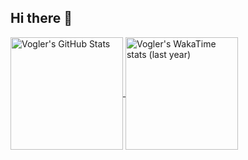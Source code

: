 ## Hi there 👋

<!--
**vogler/vogler** is a ✨ _special_ ✨ repository because its `README.md` (this file) appears on your GitHub profile.

Here are some ideas to get you started:

- 🔭 I’m currently working on ...
- 🌱 I’m currently learning ...
- 👯 I’m looking to collaborate on ...
- 🤔 I’m looking for help with ...
- 💬 Ask me about ...
- 📫 How to reach me: ...
- 😄 Pronouns: ...
- ⚡ Fun fact: ...
-->

<!-- https://github.com/anuraghazra/github-readme-stats#quick-tip-align-the-cards -->
<a href="https://github.com/vogler">
  <img height=180 align="center" alt="Vogler's GitHub Stats" src="https://github-readme-stats.vercel.app/api?username=vogler&show_icons=true&theme=github_dark_dimmed&count_private=true" />
</a>
<a href="https://wakatime.com/@vogler">
  <img height=180 align="center" alt="Vogler's WakaTime stats (last year)" src="https://github-readme-stats.vercel.app/api/wakatime?username=vogler&theme=github_dark_dimmed&layout=compact&display_format=percent&langs_count=10" />
</a>

<!-- https://github.com/anuraghazra/github-readme-stats#top-languages-card 'shows language usage only inside your own non-forked repositories, not depending on who the author of the commits is. It does not include your contributions into another users/organizations repositories' -->
<!-- [![Top Used Languages](https://github-readme-stats.vercel.app/api/top-langs/?username=vogler&theme=github_dark_dimmed&layout=compact)](https://github.com/vogler) -->
